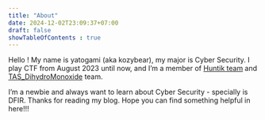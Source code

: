 ```yaml
---
title: "About"
date: 2024-12-02T23:09:37+07:00
draft: false
showTableOfContents : true
---
```


Hello ! My name is yatogami (aka kozybear), my major is Cyber Security. I play CTF from August 2023 until now, and I’m a member of [Huntik team](https://ctftime.org/team/127635) and [TAS_DihydroMonoxide](https://ctftime.org/team/351063) team.

I’m a newbie and always want to learn about Cyber Security - specially is DFIR. Thanks for reading my blog. Hope you can find something helpful in here!!!